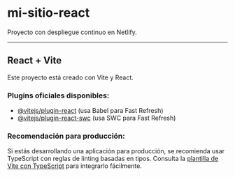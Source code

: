 # mi-sitio-react

Proyecto con despliegue continuo en Netlify.

---

## React + Vite

Este proyecto está creado con Vite y React.

### Plugins oficiales disponibles:

- [@vitejs/plugin-react](https://github.com/vitejs/vite-plugin-react) (usa Babel para Fast Refresh)
- [@vitejs/plugin-react-swc](https://github.com/vitejs/vite-plugin-react-swc) (usa SWC para Fast Refresh)

### Recomendación para producción:

Si estás desarrollando una aplicación para producción, se recomienda usar TypeScript con reglas de linting basadas en tipos. Consulta la [plantilla de Vite con TypeScript](https://github.com/vitejs/vite/tree/main/packages/create-vite/template-react-ts) para integrarlo fácilmente.
